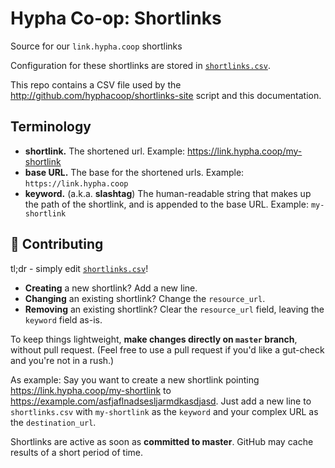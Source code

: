 # Hypha Co-op: Shortlinks

Source for our `link.hypha.coop` shortlinks

Configuration for these shortlinks are stored in
[`shortlinks.csv`](/shortlinks.csv).

This repo contains a CSV file used by the http://github.com/hyphacoop/shortlinks-site script and this documentation.

## Terminology

- **shortlink.** The shortened url. Example: https://link.hypha.coop/my-shortlink
- **base URL.** The base for the shortened urls. Example: `https://link.hypha.coop`
- **keyword.** (a.k.a. **slashtag**) The human-readable string that
  makes up the path of the shortlink, and is appended to the base URL.
Example: `my-shortlink`

## :muscle: Contributing

tl;dr - simply edit [`shortlinks.csv`](/shortlinks.csv)!

- **Creating** a new shortlink? Add a new line.
- **Changing** an existing shortlink? Change the `resource_url`.
- **Removing** an existing shortlink? Clear the `resource_url` field, leaving the `keyword` field as-is.

To keep things lightweight, **make changes directly on `master`
branch**, without pull request. (Feel free to use a pull request if
you'd like a gut-check and you're not in a rush.)

As example: Say you want to create a new shortlink pointing
https://link.hypha.coop/my-shortlink to
https://example.com/asfjaflnadsesljarmdkasdjasd. Just add a new line to
`shortlinks.csv` with `my-shortlink` as the `keyword` and your complex
URL as the `destination_url`.

Shortlinks are active as soon as **committed to master**. GitHub may cache results of a short period of time.

   [scripts]: https://github.com/hyphacoop/worker-coop-scripts
   [manual-update]: https://github.com/hyphacoop/worker-coop-scripts/blob/master/README.md#manually-forcing-a-script-run

